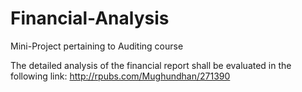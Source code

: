 # Financial-Analysis
Mini-Project pertaining to Auditing course

The detailed analysis of the financial report shall be evaluated in the following link: http://rpubs.com/Mughundhan/271390
